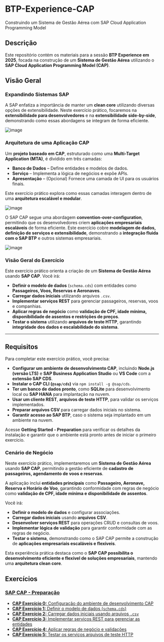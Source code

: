 # **BTP-Experience-CAP**  
Construindo um Sistema de Gestão Aérea com SAP Cloud Application Programming Model  

## **Descrição**  
Este repositório contém os materiais para a sessão **BTP Experience em 2025**, focada na construção de um **Sistema de Gestão Aérea** utilizando o **SAP Cloud Application Programming Model (CAP)**.  

## **Visão Geral**  

### **Expandindo Sistemas SAP**  
A SAP enfatiza a importância de manter um **clean core** utilizando diversas opções de extensibilidade. Neste exercício prático, focaremos na **extensibilidade para desenvolvedores** e na **extensibilidade side-by-side**, demonstrando como essas abordagens se integram de forma eficiente.  

![image](https://github.com/user-attachments/assets/3d86fa51-dd78-4547-9b7d-db7f7d1d88f0)  

### **Arquitetura de uma Aplicação CAP**  
Um **projeto baseado em CAP**, estruturado como uma **Multi-Target Application (MTA)**, é dividido em três camadas:  
- **Banco de Dados** – Define entidades e modelos de dados.  
- **Serviço** – Implementa a lógica de negócios e expõe APIs.  
- **Apresentação** – (Opcional) Fornece uma camada de UI para os usuários finais.  

Este exercício prático explora como essas camadas interagem dentro de uma **arquitetura escalável e modular**.  

![image](https://github.com/user-attachments/assets/fcebdd07-8048-4343-bf6f-b8ea8f1991c3)  

O SAP CAP segue uma abordagem **convention-over-configuration**, permitindo que os desenvolvedores criem **aplicações empresariais escaláveis** de forma eficiente. Este exercício cobre **modelagem de dados, definição de serviços e extensibilidade**, demonstrando a **integração fluida com o SAP BTP** e outros sistemas empresariais.  

![image](https://github.com/user-attachments/assets/a1ec1477-3d9b-4417-8f23-8abdb180a3b7)  

### **Visão Geral do Exercício**  
Este exercício prático orienta a criação de um **Sistema de Gestão Aérea** usando **SAP CAP**. Você irá:  
- **Definir o modelo de dados** (`schema.cds`) com entidades como **Passageiros, Voos, Reservas e Aeronaves**.  
- **Carregar dados iniciais** utilizando arquivos `.csv`.  
- **Implementar serviços REST** para gerenciar passageiros, reservas, voos e companhias.  
- **Aplicar regras de negócio** como **validação de CPF, idade mínima, disponibilidade de assentos e restrições de preços**.  
- **Testar o sistema** utilizando **arquivos de teste HTTP**, garantindo **integridade dos dados e escalabilidade do sistema**.  

---

## **Requisitos**  

Para completar este exercício prático, você precisa:  

- **Configurar um ambiente de desenvolvimento CAP**, incluindo **Node.js (versão LTS)** e **SAP Business Application Studio** ou **VS Code** com a **extensão SAP CDS**.  
- **Instalar o CAP CLI (`@sap/cds`)** via `npm install -g @sap/cds`.  
- **Ter um banco de dados pronto**, como **SQLite** para desenvolvimento local ou **SAP HANA** para implantação na nuvem.  
- **Usar um cliente REST**, **arquivos de teste HTTP**, para validar os serviços implementados.  
- **Preparar arquivos CSV** para carregar dados iniciais no sistema.  
- **Garantir acesso ao SAP BTP**, caso o sistema seja implantado em um ambiente na nuvem.  

Acesse **Getting Started - Preparation** para verificar os detalhes da instalação e garantir que o ambiente está pronto antes de iniciar o primeiro exercício.  

### **Cenário de Negócio**  

Neste exercício prático, implementaremos um **Sistema de Gestão Aérea** usando **SAP CAP**, permitindo a gestão eficiente de **cadastro de passageiros, agendamento de voos e reservas**.  

A aplicação inclui **entidades principais** como **Passageiro, Aeronave, Reserva e Horário de Voo**, garantindo conformidade com regras de negócio como **validação de CPF, idade mínima e disponibilidade de assentos**.  

Você irá:  
- **Definir o modelo de dados** e configurar associações.  
- **Carregar dados iniciais** usando **arquivos CSV**.  
- **Desenvolver serviços REST** para operações CRUD e consultas de voos.  
- **Implementar lógica de validação** para garantir conformidade com as regras de negócio.  
- **Testar o sistema**, demonstrando como o SAP CAP permite a construção de **aplicações empresariais escaláveis e flexíveis**.  

Esta experiência prática destaca como o **SAP CAP possibilita o desenvolvimento eficiente e flexível de soluções empresariais**, mantendo uma **arquitetura clean core**.

## Exercícios
### [**SAP CAP** - Preparação](https://github.com/ViniciusInfinitfy/btp-experience2025-AD267/tree/main/exercises/ex0)

- [**CAP Exercício 0:** Configuração do ambiente de desenvolvimento CAP](https://github.com/ViniciusInfinitfy/btp-experience2025-AD267/tree/main/exercises/ex99)
- [**CAP Exercício 1:** Definir o modelo de dados (`schema.cds`)](https://github.com/ViniciusInfinitfy/btp-experience2025-AD267/tree/main/exercises/ex1)
- [**CAP Exercício 2:** Carregar dados iniciais usando arquivos `.csv`](https://github.com/ViniciusInfinitfy/btp-experience2025-AD267/tree/main/exercises/ex2)
- [**CAP Exercício 3:** Implementar serviços REST para gerenciar as entidades](https://github.com/ViniciusInfinitfy/btp-experience2025-AD267/tree/main/exercises/ex3)
- [**CAP Exercício 4:** Aplicar regras de negócio e validações](https://github.com/ViniciusInfinitfy/btp-experience2025-AD267/tree/main/exercises/ex4)
- [**CAP Exercício 5:** Testar os serviços arquivos de teste HTTP](https://github.com/ViniciusInfinitfy/btp-experience2025-AD267/tree/main/exercises/ex5)
